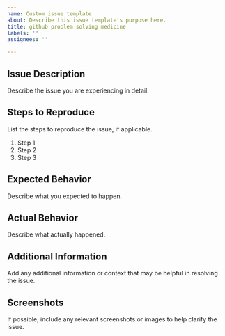```yaml
---
name: Custom issue template
about: Describe this issue template's purpose here.
title: github problem solving medicine
labels: ''
assignees: ''

---
```


## Issue Description

Describe the issue you are experiencing in detail.

## Steps to Reproduce

List the steps to reproduce the issue, if applicable.

1. Step 1
2. Step 2
3. Step 3

## Expected Behavior

Describe what you expected to happen.

## Actual Behavior

Describe what actually happened.

## Additional Information

Add any additional information or context that may be helpful in resolving the issue.

## Screenshots

If possible, include any relevant screenshots or images to help clarify the issue.

